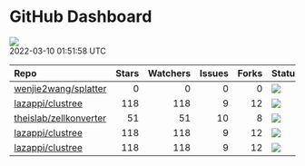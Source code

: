 GitHub Dashboard
================

![](https://github.com/lazappi/gh-dashboard/workflows/Render%20Status/badge.svg)  
2022-03-10 01:51:58 UTC

| Repo                                                                | Stars | Watchers | Issues | Forks | Status                                                                                                                                                   | Commit                                                                                                                                                                          |
| :------------------------------------------------------------------ | ----: | -------: | -----: | ----: | :------------------------------------------------------------------------------------------------------------------------------------------------------- | :------------------------------------------------------------------------------------------------------------------------------------------------------------------------------ |
| [wenjie2wang/splatter](https://github.com/wenjie2wang/splatter)     |     0 |        0 |      0 |     0 | [![](https://github.com/Oshlack/splatter/workflows/R-CMD-check-bioc/badge.svg)](https://github.com/Oshlack/splatter/actions/runs/1949224279)             | <a href="https://github.com/wenjie2wang/splatter/commit/8c274333996313242c20b19ae2e343af9e32a1ad" title="Add testing examples for the initialize() method of Params">8c2743</a> |
| [lazappi/clustree](https://github.com/lazappi/clustree)             |   118 |      118 |      9 |    12 | [![](https://github.com/lazappi/clustree/workflows/R-CMD-check/badge.svg)](https://github.com/lazappi/clustree/actions/runs/1443262853)                  | <a href="https://github.com/lazappi/clustree/commit/58cabf6044bf77096f15d6ce5d25156681f4bcfd" title="Merge branch 'master' into develop">58cabf</a>                             |
| [theislab/zellkonverter](https://github.com/theislab/zellkonverter) |    51 |       51 |     10 |     8 | [![](https://github.com/theislab/zellkonverter/workflows/R-CMD-check-bioc/badge.svg)](https://github.com/theislab/zellkonverter/actions/runs/1411918542) | <a href="https://github.com/theislab/zellkonverter/commit/40e85a1b61f19ed56590d5c6487e21d653e609d9" title="Bioconductor 3.15 devel">40e85a</a>                                  |
| [lazappi/clustree](https://github.com/lazappi/clustree)             |   118 |      118 |      9 |    12 | [![](https://github.com/lazappi/clustree/workflows/pkgdown/badge.svg)](https://github.com/lazappi/clustree/actions/runs/1443262851)                      | <a href="https://github.com/lazappi/clustree/commit/58cabf6044bf77096f15d6ce5d25156681f4bcfd" title="Merge branch 'master' into develop">58cabf</a>                             |
| [lazappi/clustree](https://github.com/lazappi/clustree)             |   118 |      118 |      9 |    12 | [![](https://github.com/lazappi/clustree/workflows/test-coverage/badge.svg)](https://github.com/lazappi/clustree/actions/runs/1443262845)                | <a href="https://github.com/lazappi/clustree/commit/58cabf6044bf77096f15d6ce5d25156681f4bcfd" title="Merge branch 'master' into develop">58cabf</a>                             |
